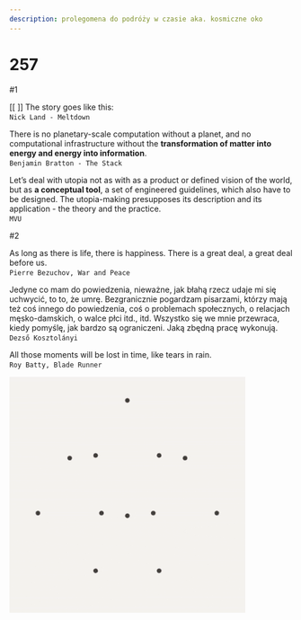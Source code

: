```yaml
---
description: prolegomena do podróży w czasie aka. kosmiczne oko
---
```


# 257

\#1

\[\[ \]\] The story goes like this:  
`Nick Land - Meltdown` 

There is no planetary-scale computation without a planet, and no computational infrastructure without the **transformation of matter into energy and energy into information**.  
`Benjamin Bratton - The Stack`

Let’s deal with utopia not as with as a product or defined vision of the world, but as **a conceptual tool**, a set of engineered guidelines, which also have to be designed. The utopia-making presupposes its description and its application - the theory and the practice.   
`MVU`

\#2

As long as there is life, there is happiness. There is a great deal, a great deal before us.  
`Pierre Bezuchov, War and Peace`

Jedyne co mam do powiedzenia, nieważne, jak błahą rzecz udaje mi się uchwycić, to to, że umrę. Bezgranicznie pogardzam pisarzami, którzy mają też coś innego do powiedzenia, coś o problemach społecznych, o relacjach męsko-damskich, o walce płci itd., itd. Wszystko się we mnie przewraca, kiedy pomyślę, jak bardzo są ograniczeni. Jaką zbędną pracę wykonują.  
`Dezső Kosztolányi`  


All those moments will be lost in time, like tears in rain.  
`Roy Batty, Blade Runner`  


![](.gitbook/assets/gif.gif)

